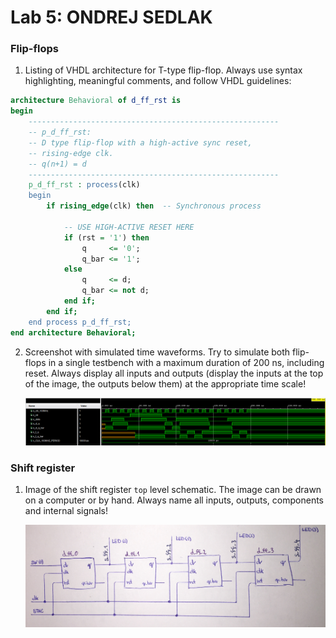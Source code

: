 # Lab 5: ONDREJ SEDLAK

### Flip-flops

1. Listing of VHDL architecture for T-type flip-flop. Always use syntax highlighting, meaningful comments, and follow VHDL guidelines:

```vhdl
architecture Behavioral of d_ff_rst is
begin
    --------------------------------------------------------
    -- p_d_ff_rst:
    -- D type flip-flop with a high-active sync reset,
    -- rising-edge clk.
    -- q(n+1) = d
    --------------------------------------------------------
    p_d_ff_rst : process(clk)
    begin
        if rising_edge(clk) then  -- Synchronous process

            -- USE HIGH-ACTIVE RESET HERE
            if (rst = '1') then  
                q     <= '0';
                q_bar <= '1';
            else
                q     <= d;
                q_bar <= not d;
            end if;    
        end if;
    end process p_d_ff_rst;
end architecture Behavioral;
```

2. Screenshot with simulated time waveforms. Try to simulate both flip-flops in a single testbench with a maximum duration of 200 ns, including reset. Always display all inputs and outputs (display the inputs at the top of the image, the outputs below them) at the appropriate time scale!

   ![your figure](https://github.com/xsedla1y/digital-electronics-1/blob/2a004a12d8548a3abd6c51b9fdb6e16cfe249504/labs/05-ffs/images/flip_flop-simulation.png)

### Shift register

1. Image of the shift register `top` level schematic. The image can be drawn on a computer or by hand. Always name all inputs, outputs, components and internal signals!

   ![your figure](https://github.com/xsedla1y/digital-electronics-1/blob/dcb2e28c376d6e9988834492c892970f45638491/labs/05-ffs/images/top.jpeg)
